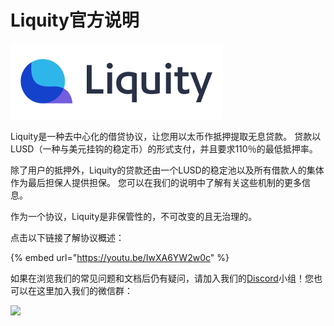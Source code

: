 # Liquity官方说明



![](<.gitbook/assets/Logo text.png>)

Liquity是一种去中心化的借贷协议，让您用以太币作抵押提取无息贷款。 贷款以LUSD（一种与美元挂钩的稳定币）的形式支付，并且要求110％的最低抵押率。

&#x20;除了用户的抵押外，Liquity的贷款还由一个LUSD的稳定池以及所有借款人的集体作为最后担保人提供担保。 您可以在我们的说明中了解有关这些机制的更多信息。

&#x20;作为一个协议，Liquity是非保管性的，不可改变的且无治理的。

&#x20;点击以下链接了解协议概述：

{% embed url="https://youtu.be/IwXA6YW2w0c" %}

如果在浏览我们的常见问题和文档后仍有疑问，请加入我们的[Discord](https://discord.gg/2up5U32)小组！您也可以在这里加入我们的微信群：

![](https://lh3.googleusercontent.com/bZzlJbnc6HCG\_WD-3XyP4UHBQ\_P-ouaHLFXRYSOXk0y3QsheB7v-2\_HPZ72hABfnMx2M5H4RpAHIIDh92C2ZQfvKIcGz7rvkpV1etI2H4ANQg1HrmgERan\_RDgWBg4U2m2ErWfSG)
